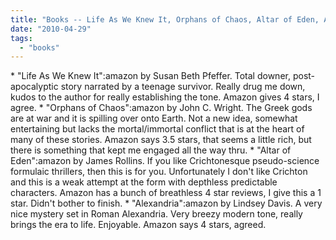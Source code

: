 ```yaml
---
title: "Books -- Life As We Knew It, Orphans of Chaos, Altar of Eden, Alexandria"
date: "2010-04-29"
tags: 
  - "books"
---
```


\* "Life As We Knew It":amazon by Susan Beth Pfeffer. Total downer, post-apocalyptic story narrated by a teenage survivor. Really drug me down, kudos to the author for really establishing the tone. Amazon gives 4 stars, I agree. \* "Orphans of Chaos":amazon by John C. Wright. The Greek gods are at war and it is spilling over onto Earth. Not a new idea, somewhat entertaining but lacks the mortal/immortal conflict that is at the heart of many of these stories. Amazon says 3.5 stars, that seems a little rich, but there is something that kept me engaged all the way thru. \* "Altar of Eden":amazon by James Rollins. If you like Crichtonesque pseudo-science formulaic thrillers, then this is for you. Unfortunately I don't like Crichton and this is a weak attempt at the form with depthless predictable characters. Amazon has a bunch of breathless 4 star reviews, I give this a 1 star. Didn't bother to finish. \* "Alexandria":amazon by Lindsey Davis. A very nice mystery set in Roman Alexandria. Very breezy modern tone, really brings the era to life. Enjoyable. Amazon says 4 stars, agreed.
